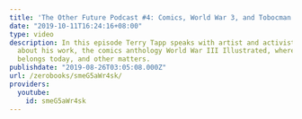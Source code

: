 ```yaml
---
title: 'The Other Future Podcast #4: Comics, World War 3, and Tobocman'
date: "2019-10-11T16:24:16+08:00"
type: video
description: In this episode Terry Tapp speaks with artist and activist, Seth Tobocman,
  about his work, the comics anthology World War III Illustrated, where an artist
  belongs today, and other matters.
publishdate: "2019-08-26T03:05:08.000Z"
url: /zerobooks/smeG5aWr4sk/
providers:
  youtube:
    id: smeG5aWr4sk
---
```

